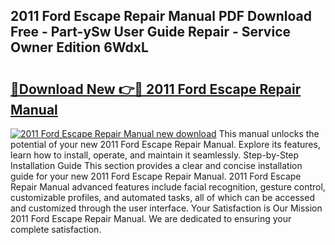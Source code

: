 ## 2011 Ford Escape Repair Manual PDF Download Free - Part-ySw User Guide Repair - Service Owner Edition 6WdxL

# <h2><a href="http://bc26729.oget.top/?id=2011+Ford+Escape+Repair+Manual">🔗Download New 👉🔴 2011 Ford Escape Repair Manual</a></h2>

[![2011 Ford Escape Repair Manual new download](https://i.imgur.com/5g1atiW.png)](http://bc26729.oget.top/?id=2011+Ford+Escape+Repair+Manual)
This manual unlocks the potential of your new 2011 Ford Escape Repair Manual. Explore its features, learn how to install, operate, and maintain it seamlessly. Step-by-Step Installation Guide This section provides a clear and concise installation guide for your new 2011 Ford Escape Repair Manual. 2011 Ford Escape Repair Manual advanced features include facial recognition, gesture control, customizable profiles, and automated tasks, all of which can be accessed and customized through the user interface. Your Satisfaction is Our Mission 2011 Ford Escape Repair Manual. We are dedicated to ensuring your complete satisfaction.
